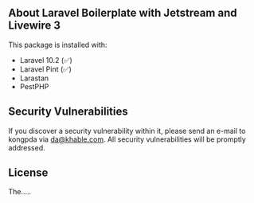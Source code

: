 ## About Laravel Boilerplate with Jetstream and Livewire 3

This package is installed with:
- Laravel 10.2 (✅)
- Laravel Pint (✅)
- Larastan
- PestPHP


## Security Vulnerabilities

If you discover a security vulnerability within it, please send an e-mail to kongpda via [da@khable.com](mailto:da@khable.com). All security vulnerabilities will be promptly addressed.

## License

The.....
